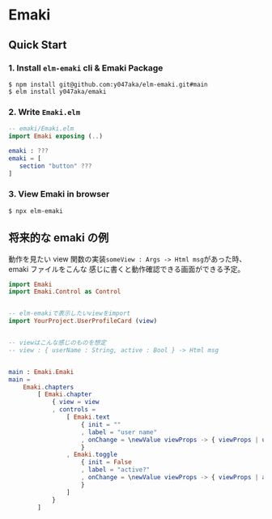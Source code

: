 # Emaki

## Quick Start

### 1. Install `elm-emaki` cli & Emaki Package

```shell
$ npm install git@github.com:y047aka/elm-emaki.git#main
$ elm install y047aka/emaki
```

### 2. Write `Emaki.elm`

```elm
-- emaki/Emaki.elm
import Emaki exposing (..)

emaki : ???
emaki = [
   section "button" ???
]
```

### 3. View Emaki in browser

```shell
$ npx elm-emaki
```

## 将来的な emaki の例

動作を見たい view 関数の実装`someView : Args -> Html msg`があった時、emaki ファイルをこんな
感じに書くと動作確認できる画面ができる予定。

```elm
import Emaki
import Emaki.Control as Control


-- elm-emakiで表示したいviewをimport
import YourProject.UserProfileCard (view)


-- viewはこんな感じのものを想定
-- view : { userName : String, active : Bool } -> Html msg


main : Emaki.Emaki
main =
    Emaki.chapters
        [ Emaki.chapter
            { view = view
            , controls =
                [ Emaki.text
                    { init = ""
                    , label = "user name"
                    , onChange = \newValue viewProps -> { viewProps | userName = newValue }
                    }
                , Emaki.toggle
                    { init = False
                    , label = "active?"
                    , onChange = \newValue viewProps -> { viewProps | active = newValue }
                    }
                ]
            }
        ]
```
